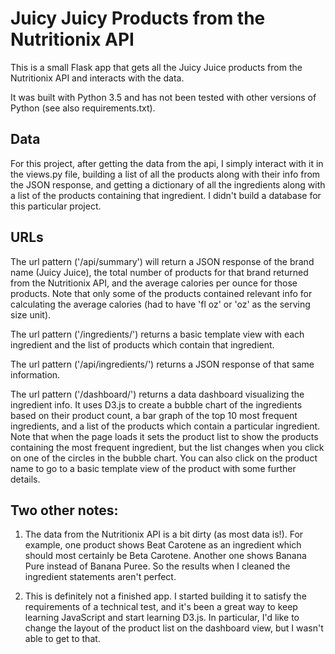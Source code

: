 # Juicy Juicy Products from the Nutritionix API

This is a small Flask app that gets all the Juicy Juice products from the Nutritionix API and interacts with the data.

It was built with Python 3.5 and has not been tested with other versions of Python (see also requirements.txt).

## Data
For this project, after getting the data from the api, I simply interact with it in the views.py file, building a list of all the products along with their info from the JSON response, and getting a dictionary of all the ingredients along with a list of the products containing that ingredient. I didn't build a database for this particular project.

## URLs
The url pattern ('/api/summary') will return a JSON response of the brand name (Juicy Juice), the total number of products for that brand returned from the Nutritionix API, and the average calories per ounce for those products. Note that only some of the products contained relevant info for calculating the average calories (had to have 'fl oz' or 'oz' as the serving size unit).

The url pattern ('/ingredients/') returns a basic template view with each ingredient and the list of products which contain that ingredient.

The url pattern ('/api/ingredients/') returns a JSON response of that same information.

The url pattern ('/dashboard/') returns a data dashboard visualizing the ingredient info. It uses D3.js to create a bubble chart of the ingredients based on their product count, a bar graph of the top 10 most frequent ingredients, and a list of the products which contain a particular ingredient. Note that when the page loads it sets the product list to show the products containing the most frequent ingredient, but the list changes when you click on one of the circles in the bubble chart. You can also click on the product name to go to a basic template view of the product with some further details.

## Two other notes:

1) The data from the Nutritionix API is a bit dirty (as most data is!). For example, one product shows Beat Carotene as an ingredient which should most certainly be Beta Carotene. Another one shows Banana Pure instead of Banana Puree. So the results when I cleaned the ingredient statements aren't perfect.

2) This is definitely not a finished app. I started building it to satisfy the requirements of a technical test, and it's been a great way to keep learning JavaScript and start learning D3.js. In particular, I'd like to change the layout of the product list on the dashboard view, but I wasn't able to get to that.
